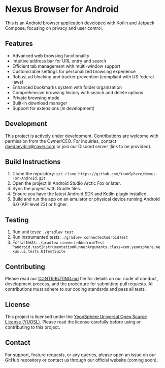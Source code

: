# Nexus Browser for Android

This is an Android browser application developed with Kotlin and Jetpack Compose, focusing on privacy and user control.

## Features

* Advanced web browsing functionality
* Intuitive address bar for URL entry and search
* Efficient tab management with multi-window support
* Customizable settings for personalized browsing experience
* Robust ad blocking and tracker prevention (compliant with US federal laws)
* Enhanced bookmarks system with folder organization
* Comprehensive browsing history with search and delete options
* Private browsing mode
* Built-in download manager
* Support for extensions (in development)

## Development

This project is actively under development. Contributions are welcome with permission from the Owner/CEO. For inquiries, contact daedaevibin@naver.com or join our Discord server (link to be provided).

## Build Instructions

1. Clone the repository: `git clone https://github.com/YeonSphere/Nexus-For-Android.git`
2. Open the project in Android Studio Arctic Fox or later.
3. Sync the project with Gradle files.
4. Ensure you have the latest Android SDK and Kotlin plugin installed.
5. Build and run the app on an emulator or physical device running Android 6.0 (API level 23) or higher.

## Testing

1. Run unit tests: `./gradlew test`
2. Run instrumented tests: `./gradlew connectedAndroidTest`
3. For UI tests: `./gradlew connectedAndroidTest -Pandroid.testInstrumentationRunnerArguments.class=com.yeonsphere.nexus.ui.tests.UITestSuite`

## Contributing

Please read our [CONTRIBUTING.md](CONTRIBUTING.md) file for details on our code of conduct, development process, and the procedure for submitting pull requests. All contributions must adhere to our coding standards and pass all tests.

## License

This project is licensed under the [YeonSphere Universal Open Source License (YUOSL)](LICENSE). Please read the license carefully before using or contributing to this project.

## Contact

For support, feature requests, or any queries, please open an issue on our GitHub repository or contact us through our official website (coming soon).
